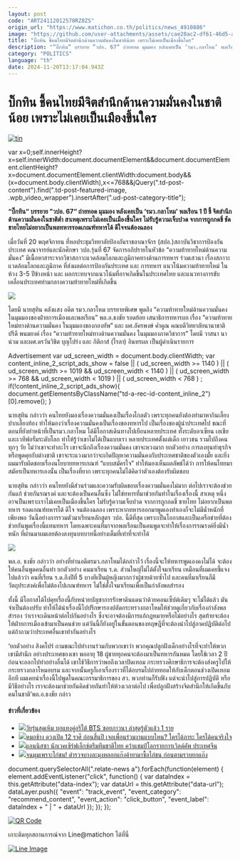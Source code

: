 ```yaml
---
layout: post
code: "ART24112012570RZ8ZS"
origin_url: "https://www.matichon.co.th/politics/news_4910886"
image: "https://github.com/user-attachments/assets/cae28ac2-df61-46d5-aa8a-99a0e907d494"
title: "บิ๊กทิน ชี้คนไทยมีจิตสำนึกด้านความมั่นคงในชาติน้อย เพราะไม่เคยเป็นเมืองขึ้นใคร"
description: "“บิ๊กทิน“ บรรยาย ”วปอ. 67“ ถ่ายทอด มุมมอง หลังเคยเป็น ‘รมว.กลาโหม’ พลเรือน 1 ปี ชี้ จิตสำนึกด้านความมั่นคงในชาติต่ำ สาเหตุเพราะไม่เคยเป็นเมืองขึ้นใคร"
category: "POLITICS"
language: "th"
date: 2024-11-20T13:17:04.943Z
---
```


# บิ๊กทิน ชี้คนไทยมีจิตสำนึกด้านความมั่นคงในชาติน้อย เพราะไม่เคยเป็นเมืองขึ้นใคร

[![](https://www.matichon.co.th/wp-content/uploads/2024/11/tin.jpg "tin")](https://www.matichon.co.th/wp-content/uploads/2024/11/tin.jpg)

var x=0;self.innerHeight?x=self.innerWidth:document.documentElement&&document.documentElement.clientHeight?x=document.documentElement.clientWidth:document.body&&(x=document.body.clientWidth),x<=768&&jQuery(".td-post-content").find(".td-post-featured-image, .wpb\_video\_wrapper").insertAfter(".ud-post-category-title");

**“บิ๊กทิน“ บรรยาย ”วปอ. 67“ ถ่ายทอด มุมมอง หลังเคยเป็น ‘รมว.กลาโหม’ พลเรือน 1 ปี ชี้ จิตสำนึกด้านความมั่นคงในชาติต่ำ สาเหตุเพราะไม่เคยเป็นเมืองขึ้นใคร ไม่รับรู้ความเจ็บปวด จากการถูกกดขี่ ชัดชายไทยไม่อยากเป็นพลทหารรอดเกณฑ์ทหารได้ ดีใจจนต้องฉลอง**

เมื่อวันที่ 20 พฤศจิกายน ที่หอประชุมวิทยาลัยป้องกันราชอาณาจักร (สปอ.)สถาบันวิชาการป้องกันประเทศ คณาจารย์และนักศึกษา วปอ.รุ่นที่ 67 จัดการอภิปรายในหัวข้อ “ความท้าทายใหม่ด้านความมั่นคง” มีเนื้อหาสาระจากวิชาสภาวะแวดล้อมโลกและภูมิภาคทางด้านการทหาร ร่วมเสวนา เรื่องสภาวะแวดล้อมโลกและภูมิภาค ที่ส่งผลต่อการป้องกันประเทศ และ การทหาร แนวโน้มความท้าทายใหม่ ในห้วง 3-5 ปีข้างหน้า และ ผลกระทบจากแนวโน้มที่อาจเกิดขึ้นในประเทศไทย และแนวทางการขับเคลื่อนประเทศท่ามกลางความท้าทายใหม่ที่เกิดขึ้น

![](https://www.matichon.co.th/wp-content/uploads/2024/11/tin2.jpg)

โดยมี นายสุทิน คลังแสง อดีต รมว.กลาโหม บรรยายพิเศษ พูดถึง “ความท้าทายใหม่ด้านความมั่นคง ในมุมมองของฝ่ายการเมืองและพลเรือน” พล.อ.ธงชัย รอดย้อย เสนาธิการทหารบก เรื่อง “ความท้าทายใหม่ทางด้านความมั่นคง ในมุมมองของกองทัพ” และ ผศ.อัครพงษ์ ค่ำคูณ คณบดีวิทยาลัยนานาชาติปรีดี พนมยงค์ เรื่อง “ความท้าทายใหม่ทางด้านความมั่นคง ในมุมมองภาควิชาการ” โดยมี วาสนา นาน่วม และผศ.ดรวันวิชิต บุญโปร่ง และ กิติภาส์ (ไรลา) อินทรผล เป็นผู้ดำเนินรายการ

Advertisement var ud\_screen\_width = document.body.clientWidth; var content\_inline\_2\_script\_ads\_show = false || ( ud\_screen\_width >= 1140 ) || ( ud\_screen\_width >= 1019 && ud\_screen\_width < 1140 ) || ( ud\_screen\_width >= 768 && ud\_screen\_width < 1019 ) || ( ud\_screen\_width < 768 ) ; if(!content\_inline\_2\_script\_ads\_show){ document.getElementsByClassName("td-a-rec-id-content\_inline\_2")\[0\].remove(); }

นายสุทิน กล่าวว่า คนไทยยังมองเรื่องความมั่นคงเป็นเรื่องไกลตัว เพราะทุกคนยังต้องทำมาหากินเลี้ยงปากเลี้ยงท้อง ทำให้มองว่าเรื่องความมั่นคงเป็นเรื่องของทหารไป เป็นเรื่องของผู้นำประเทศไป ขณะที่ ตอนที่ยังทำหน้าที่เป็นรมว.กลาโหม ได้มีโอกาสเดินทางไปเยือนหลายประเทศ ทั้งระดับอาเซียน เอเชีย และเวทีฟอรั่มระดับโลก ทำให้รู้ว่าเขาไม่ได้เป็นแบบเรา หลายประเทศตั้งแต่เด็ก เยาวชน รวมไปถึงคนทุกๆ วัย ไม่ว่าเขาจะทำอะไร เขาจะนึกถึงเรื่องความมั่นคง เขาจะหวงมาก ยกตัวอย่าง การลงทุนทำธุรกิจหรือพูดคุยกับต่างชาติ เขาจะระแวงมากว่าจะเกิดปัญหาความมั่นคงกับประเทศชาติของตัวเองมั้ย และยิ่งผมมารับผิดชอบเรื่องนโยบายทหารเกณฑ์ “แบบสมัครใจ” ทำให้มองเห็นผลลัพธ์ได้ว่า การให้คนไทยมาสมัครเป็นทหารเองนั้น เป็นเรื่องที่ยาก เพราะทุกคนไม่ได้คิดว่าตัวเองต้องรับผิดชอบ

นายสุทิน กล่าวว่า คนไทยยังมีส่วนร่วมและความรับผิดชอบเรื่องความมั่นคงไม่มาก ต่อไปเราจะต้องช่วยกันแก้ ช่วยกันรณรงค์ และจะต้องเป็นคนอื่นซึ่ง ไม่ใช่ทหารที่มาช่วยกันทำในเรื่องเรื่องนี้ สาเหตุ หนึ่ง อาจเป็นเพราะเราไม่เคยเป็นเมืองขึ้นใคร ไม่รับรู้ความเจ็บปวด จากการถูกกดขี่ ชายไทย ไม่อยากเป็นพลทหาร รอดเกณฑ์ทหารได้ ดีใจ จนต้องฉลอง เพราะหากทหารออกมาพูดเองทำเองก็จะไม่มีน้ำหนักที่เพียงพอ วันนี้อย่างการรวมตัวมาเรียนหลักสูตร วปอ. นี้ดีที่สุด เพราะเป็นโอกาสและเป็นเครือข่ายที่ต้องช่วยกันพูดเรื่องนี้แทนทหาร โดยเฉพาะคนที่มาจากพลเรือนเป็นคนพูดจะทำให้เรื่องการรณรงค์ยิ่งมีน้ำหนัก ที่ผ่านมาผมเลยต้องลงทุนบทบาทนี้อย่างเต็มที่เท่าที่จะทำได้

![](https://www.matichon.co.th/wp-content/uploads/2024/11/S__18767909_0.jpg)

พล.อ. ธงชัย กล่าวว่า อย่างที่ท่านอดีตรมว.กลาโหมได้กล่าวไว้ เรื่องนี้จะให้ทหารพูดเองคงไม่ได้ จะต้องให้คนอื่นพูดคนอื่นทำ ยกตัวอย่าง คนมาเรียน ร.ด. ส่วนใหญ่ไม่ได้ตั้งใจมาเรียน เหมือนที่ผมเคยชี้แจงไปแล้วว่า คนที่เรียน ร.ด.ถึงปีที่ 5 บางทีเป็นผู้หญิงมากกว่าผู้ชายด้วยซ้ำไป และคนที่มาเรียนก็มีวัตถุประสงค์เพื่อไม่ต้องไปเกณฑ์ทหาร ไม่ใช่ตั้งใจมาเรียนเพื่อเป็นกำลังพลสำรอง

ทั้งนี้ มีโอกาสได้ไปคุยเรื่องนี้กับหน่วยบัญชาการรักษาดินแดนว่าด้วยคอนเซ็ปต์เดิมๆ จะไม่ได้แล้ว มันจำเป็นต้องปรับ ทำให้ได้นำเรื่องนี้ไปปรึกษารองปลัดกระทรวงกลาโหมให้ช่วยดูเกี่ยวกับเรื่องกำลังพลสำรอง ว่าเราจะเดินหน้าต่อไปกันอย่างไร ซึ่งจะอาจต้องมีการแก้กฎหมายหรือไม่อย่างไร สุดท้ายจะต้องให้ฝ่ายการเมืองเข้ามาเป็นคนช่วย แต่วันนี้ก็ยังอยู่ในขั้นตอนของทฤษฎีที่จะต้องนำไปสู่ภาคปฏิบัติต่อไป แต่ถ้าถามว่าประเทศอื่นเขาทำกันอย่างไร

‘ยกตัวอย่าง สิงคโปร์ ถามขณะไปทำงานร่วมกับพวกเขาว่า พวกคุณปลูกฝังเด็กอย่างไรที่จะทำให้พวกเขามีสำนึก อย่างประเทศของเขา พออายุ 18 ผู้ชายทุกคนจะต้องมาเป็นทหารกันหมด โดยใช้เวลา 2 ปี ก่อนจะออกไปทำอย่างอื่นได้ เขาใช้วิธีการว่าพอถึงเวลาปิดเทอม กระทรวงศึกษาธิการจะต้องส่งครูไปให้กระทรวงกลาโหมอบรม และจากนั้นครูก็เอาเรื่องราวที่ได้อบรมไปถ่ายทอดให้กับเด็กตอนช่วงเปิดเทอมอีกที ผมเคยนำเรื่องนี้ไปพูดในคณะกรรมาธิการของ สว. พวกท่านก็รับฟัง แต่จะนำไปสู่การปฏิบัติ หรือมีวิธีอย่างไร เราจะต้องมาช่วยกันคิดช่วยกันทำให้ห้วงเวลาต่อไป เพื่อปลูกฝังสร้างจิตสำนึกให้เกิดขึ้นกับคนในชาติ’พล.อ.ธงชัย กล่าว

#### ข่าวที่เกี่ยวข้อง

*   [![](https://www.matichon.co.th/wp-content/uploads/2024/11/728-262.jpg)วัยรุ่นสุดเหิม บุกแทงคู่อริใต้ BTS ซอยภาวนา ล่าสุดรู้ตัวแล้ว 1 ราย](https://www.matichon.co.th/local/crime/news_4910892)
*   [![](https://www.matichon.co.th/wp-content/uploads/2024/11/rrit10-wed.jpg)หมอช้าง ดวงเปิด 12 ราศี ก่อนสิ้นปี เจอเพื่อนร่วมงานแบบไหน? ใครได้ภาระ ใครได้คนจริงใจ](https://www.matichon.co.th/lifestyle/horoscope-lifestyle/news_4910854)
*   [![](https://www.matichon.co.th/wp-content/uploads/2024/11/1-263.jpg)แอนนิสซา นักเวคเซิร์ฟเอ็กซ์ตรีมทีมชาติไทย คว้าแชมป์โลกรายการเวิลด์คัพ ประเทศจีน](https://www.matichon.co.th/sport-slide/news_4910172)
*   [![](https://www.matichon.co.th/wp-content/uploads/2024/11/7283-11.jpg)จนมุมเพราะไก่ชน! ตำรวจบางละมุงหลอกแก๊งค้ายามาซื้อไก่ชน ก่อนตามรวบยกแก๊ง](https://www.matichon.co.th/local/news_4910901)

document.querySelectorAll(".relate-news a").forEach(function(element) { element.addEventListener("click", function() { var dataIndex = this.getAttribute("data-index"); var dataUrl = this.getAttribute("data-url"); dataLayer.push({ "event": "track\_event", "event\_category": "recommend\_content", "event\_action": "click\_button", "event\_label": dataIndex + " | " + dataUrl }); }); });

[![QR Code](https://www.matichon.co.th/wp-content/uploads/2023/07/wob1371z.jpg)](https://lin.ee/ht0nDxX)

เกาะติดทุกสถานการณ์จาก Line@matichon ได้ที่นี่

[![Line Image](https://www.matichon.co.th/wp-content/uploads/2023/07/th.png)](https://lin.ee/ht0nDxX)
